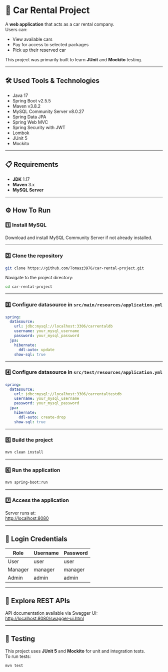 # 🚗 Car Rental Project

A **web application** that acts as a car rental company.  
Users can:
- View available cars
- Pay for access to selected packages
- Pick up their reserved car

This project was primarily built to learn **JUnit** and **Mockito** testing.

---

## 🛠️ Used Tools & Technologies

- Java 17
- Spring Boot v2.5.5
- Maven v3.8.2
- MySQL Community Server v8.0.27
- Spring Data JPA
- Spring Web MVC
- Spring Security with JWT
- Lombok
- JUnit 5
- Mockito

---

## 📋 Requirements

- **JDK** 1.17
- **Maven** 3.x
- **MySQL Server**

---

## ⚙️ How To Run

### 1️⃣ Install MySQL

Download and install MySQL Community Server if not already installed.

---

### 2️⃣ Clone the repository

```bash
git clone https://github.com/Tomasz3976/car-rental-project.git
```

Navigate to the project directory:

```bash
cd car-rental-project
```

---

### 3️⃣ Configure datasource in `src/main/resources/application.yml`

```yaml
spring:
  datasource:
    url: jdbc:mysql://localhost:3306/carrentaldb
    username: your_mysql_username
    password: your_mysql_password
  jpa:
    hibernate:
      ddl-auto: update
    show-sql: true
```

---

### 4️⃣ Configure datasource in `src/test/resources/application.yml`

```yaml
spring:
  datasource:
    url: jdbc:mysql://localhost:3306/carrentaltestdb
    username: your_mysql_username
    password: your_mysql_password
  jpa:
    hibernate:
      ddl-auto: create-drop
    show-sql: true
```

---

### 5️⃣ Build the project

```bash
mvn clean install
```

---

### 6️⃣ Run the application

```bash
mvn spring-boot:run
```

---

### 7️⃣ Access the application

Server runs at:  
[http://localhost:8080](http://localhost:8080)

---

## 🔐 Login Credentials

| Role   | Username | Password |
|--------|----------|----------|
| User   | user     | user     |
| Manager| manager  | manager  |
| Admin  | admin    | admin    |

---

## 📖 Explore REST APIs

API documentation available via Swagger UI:  
[http://localhost:8080/swagger-ui.html](http://localhost:8080/swagger-ui.html)

---

## 🧪 Testing

This project uses **JUnit 5** and **Mockito** for unit and integration tests.  
To run tests:

```bash
mvn test
```
